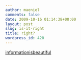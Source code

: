 ```yaml
---
author: maeniel
comments: false
date: 2009-10-16 01:14:38+00:00
layout: post
slug: is-it-right
title: right?
wordpress_id: 420
---
```


[informationisbeautiful](http://www.informationisbeautiful.net/visualizations/the-billion-dollar-gram/)
